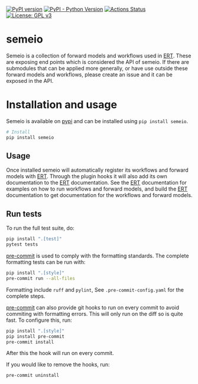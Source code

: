 [![PyPI version](https://badge.fury.io/py/semeio.svg)](https://badge.fury.io/py/semeio)
[![PyPI - Python Version](https://img.shields.io/pypi/pyversions/semeio)](https://img.shields.io/pypi/pyversions/semeio)
[![Actions Status](https://github.com/equinor/semeio/workflows/CI/badge.svg)](https://github.com/equinor/semeio/actions?query=workflow=CI)
[![License: GPL v3](https://img.shields.io/badge/License-GPLv3-blue.svg)](https://www.gnu.org/licenses/gpl-3.0)

# semeio #

Semeio is a collection of forward models and workflows used in [ERT](https://github.com/equinor/ert). These are
exposing end points which is considered the API of semeio. If there are submodules that can be applied
more generally, or have use outside these forward models and workflows, please create an issue and it can be exposed in
the API.

# Installation and usage

Semeio is available on [pypi](https://pypi.org/project/semeio/) and can be installed using `pip install semeio`.

```sh
# Install
pip install semeio
```

## Usage

Once installed semeio will automatically register its workflows and forward models with
[ERT](https://github.com/equinor/ert). Through the plugin hooks it will also add its own documentation to the [ERT](https://github.com/equinor/ert)
documentation. See the [ERT](https://github.com/equinor/ert) documentation for examples on
how to run workflows and forward models, and build the [ERT](https://github.com/equinor/ert) documentation to get
documentation for the workflows and forward models.

## Run tests
To run the full test suite, do:

```sh
pip install ".[test]"
pytest tests
```

[pre-commit](https://pre-commit.com/) is used to comply with the formatting standards.
The complete formatting tests can be run with:

```sh
pip install ".[style]"
pre-commit run --all-files
```

Formatting include `ruff` and `pylint`, See `.pre-commit-config.yaml` for the
complete steps.

[pre-commit](https://pre-commit.com/) can also provide git hooks to run on every commit
to avoid commiting with formatting errors. This will only run on the diff so is quite fast.
To configure this, run:

```sh
pip install ".[style]"
pip install pre-commit
pre-commit install
```

After this the hook will run on every commit.

If you would like to remove the hooks, run:

```sh
pre-commit uninstall
```
